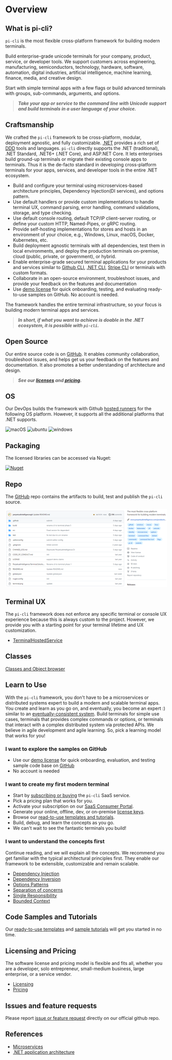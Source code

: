 # Overview

## What is pi-cli?
`pi-cli` is the most flexible cross-platform framework for building modern terminals. 

Build enterprise-grade unicode terminals for your company, product, service, or developer tools. We support customers across engineering, manufacturing, semiconductors, technology, hardware, software, automation, digital industries, artificial intelligence, machine learning, finance, media, and creative design. 

Start with simple terminal apps with a few flags or build advanced terminals with groups, sub-commands, arguments, and options.

> ***Take your app or service to the command line with Unicode support and build terminals in a user language of your choice.***

## Craftsmanship
We crafted the `pi-cli` framework to be cross-platform, modular,  deployment agnostic, and fully customizable. [.NET](https://dotnet.microsoft.com/en-us/learn/dotnet/what-is-dotnet) provides a rich set of [DDD](https://docs.microsoft.com/en-us/dotnet/architecture/microservices/microservice-ddd-cqrs-patterns/ddd-oriented-microservice) tools and languages. `pi-cli` directly supports the .NET (traditional), .NET Standard, .NET6+ (.NET Core), and ASP.NET Core. It lets enterprises build ground-up terminals or migrate their existing console apps to terminals. Thus it is the de-facto standard in developing cross-platform terminals for your apps, services, and developer tools in the entire .NET ecosystem.

- Build and configure your terminal using microservices-based architecture principles, Dependency Injection(DI services), and options pattern.
- Use default handlers or provide custom implementations to handle terminal UX, command parsing, error handling, command validations, storage, and type checking.
- Use default console routing, default TCP/IP client-server routing, or define your custom HTTP, Named-Pipes, or gRPC routing.
- Provide self-hosting implementations for stores and hosts in an environment of your choice, e.g., Windows, Linux, macOS, Docker, Kubernetes, etc. 
- Build deployment agnostic terminals with all dependencies, test them in local environments, and deploy the production terminals on-premise, cloud (public, private, or government), or hybrid.
- Enable enterprise-grade secured terminal applications for your products and services similar to [Github CLI](https://cli.github.com/), [.NET CLI](https://docs.microsoft.com/en-us/dotnet/core/tools/), [Stripe CLI](https://stripe.com/docs/stripe-cli) or terminals with custom formats.
- Collaborate in an open-source environment, troubleshoot issues, and provide your feedback on the features and documentation
- Use [demo license](https://docs.perpetualintelligence.com/articles/pi-demo/intro.html) for quick onboarding, testing, and evaluating ready-to-use samples on GitHub. No account is needed.

The framework handles the entire terminal infrastructure, so your focus is building modern terminal apps and services.

> ***In short, if what you want to achieve is doable in the .NET ecosystem, it is possible with `pi-cli`.***

## Open Source
Our entire source code is on [GitHub](https://github.com/perpetualintelligence/cli). It enables community collaboration, troubleshoot issues, and helps get us your feedback on the features and documentation. It also promotes a better understanding of architecture and design.

> ***See our [licenses](licensing/intro.md) and [pricing](https://www.perpetualintelligence.com/products/picli#pricing).***

## OS
Our DevOps builds the framework with Github [hosted runners](https://docs.github.com/en/actions/using-github-hosted-runners/about-github-hosted-runners) for the following OS platform. However, it supports all the additional platforms that .NET supports.

![macOS](https://img.shields.io/badge/macOS-grey?style=flat-square&logo=macos)
![ubuntu](https://img.shields.io/badge/ubuntu-grey?style=flat-square&logo=ubuntu)
![windows](https://img.shields.io/badge/windows-grey?style=flat-square&logo=windows)

## Packaging
The licensed libraries can be accessed via Nuget:

[![Nuget](https://img.shields.io/nuget/vpre/PerpetualIntelligence.Terminal?label=PerpetualIntelligence.Terminal)](https://www.nuget.org/packages/PerpetualIntelligence.Terminal)

## Repo
The [GitHub](https://github.com/perpetualintelligence/cli) repo contains the artifacts to build, test and publish the `pi-cli` source.

 ![repo](../../images/picli/framework/repo.png)

## Terminal UX
The `pi-cli` framework does not enforce any specific terminal or console UX experience because this is always custom to the project. However, we provide you with a starting point for your terminal lifetime and UX customization.
- [TerminalHostedService](xref:PerpetualIntelligence.Terminal.Hosting.TerminalHostedService)

## Classes
[Classes and Object browser](../../api/index.md)

## Learn to Use
With the `pi-cli` framework, you don't have to be a microservices or distributed systems expert to build a modern and scalable terminal apps. You create and learn as you go on, and eventually, you become an expert :) similar to an [eventually-consistent system](https://docs.microsoft.com/en-us/dotnet/architecture/microservices/architect-microservice-container-applications/distributed-data-management). Build terminals for simple use cases, terminals that provides complex commands or options, or terminals that interact with a complex distributed system via protected APIs. We believe in agile development and agile learning. So, pick a learning model that works for you!

### I want to explore the samples on GitHub
- Use our [demo license](../pi-demo/intro.md) for quick onboarding, evaluation, and testing sample code base on [GitHub](https://github.com/perpetualintelligence/docs/tree/main/samples)
- No account is needed

### I want to create my first modern terminal
- Start by [subscribing or buying](../buying/intro.md) the `pi-cli` SaaS service.
- Pick a pricing plan that works for you.
- Activate your subscription on our [SaaS Consumer Portal](https://consumer.perpetualintelligence.com/).
- Generate your online, offline, dev, or on-premise [license keys](licensing/licensekeys.md).
- Browse our [read-to-use templates and tutorials](../samples.md).
- Build, debug, and learn the concepts as you go.
- We can't wait to see the fantastic terminals you build!

### I want to understand the concepts first
Continue reading, and we will explain all the concepts. We recommend you get familiar with the typical architectural principles first. They enable our framework to be extensible, customizable and remain scalable.

- [Dependency Injection](https://docs.microsoft.com/en-us/dotnet/core/extensions/dependency-injection)
- [Dependency Inversion](https://docs.microsoft.com/en-us/dotnet/architecture/modern-web-apps-azure/architectural-principles#dependency-inversion)
- [Options Patterns](https://docs.microsoft.com/en-us/dotnet/core/extensions/options)
- [Separation of concerns](https://docs.microsoft.com/en-us/dotnet/architecture/modern-web-apps-azure/architectural-principles#separation-of-concerns)
- [Single Responsibility](https://docs.microsoft.com/en-us/dotnet/architecture/modern-web-apps-azure/architectural-principles#separation-of-concerns)
- [Bounded Context](https://docs.microsoft.com/en-us/dotnet/architecture/modern-web-apps-azure/architectural-principles#bounded-contexts)

## Code Samples and Tutorials
Our [ready-to-use templates](https://github.com/perpetualintelligence/docs/tree/main/samples/templates/pi-cli) and [sample tutorials](https://github.com/perpetualintelligence/docs/tree/main/samples/tutorials/pi-cli) will get you started in no time.

## Licensing and Pricing
The software license and pricing model is flexible and fits all, whether you are a developer, solo entrepreneur, small-medium business, large enterprise, or a service vendor.
- [Licensing](licensing/intro.md)
- [Pricing](https://perpetualintelligence.com/products/picli#pricing)

## Issues and feature requests
Please report [issue or feature request](https://github.com/perpetualintelligence/cli/issues) directly on our official github repo.

## References
- [Microservices](https://github.com/dotnet/docs/tree/main/docs/architecture/microservices)
- [.NET application architecture](https://docs.microsoft.com/en-us/dotnet/architecture/)
